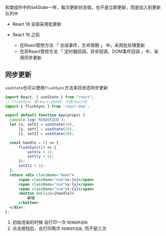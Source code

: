 和类组件中的setState一样，每次更新状态值，也不是立即更新，而是加入到更新队列中

+ React 18 全部采用批更新

+ React 18 之前
  + 在React管控方法 「 合成事件，生命周期 」 中，采用批处理更新
  + 在非React管控方法 「 定时器回调，异步回调，DOM事件回调 」中，采用同步更新



## 同步更新

`useState`也可以使用`flushSync`方法来将状态同步更新

```jsx
import React, { useState } from "react";
// flushSync 是react-dom的，不是react的
import { flushSync } from 'react-dom';

export default function App(props) {
  console.log('RENDER渲染');
  let [x, setX] = useState(10),
      [y, setY] = useState(20),
      [z, setZ] = useState(30);

  const handle = () => {
      flushSync(() => {
          setX(x + 1);
          setY(y + 1);
      });
      setZ(z + 1);
  };
  return <div className="demo">
      <span className="num">x:{x}</span>
      <span className="num">y:{y}</span>
      <span className="num">z:{z}</span>
      <button onClick={handle}>
          新增
      </button>
  </div>;
};
```

1. 初始渲染的时候 会打印一次 `RENDER渲染`
2. 点击按钮后，会打印两次 `RENDER渲染`, 而不是三次

